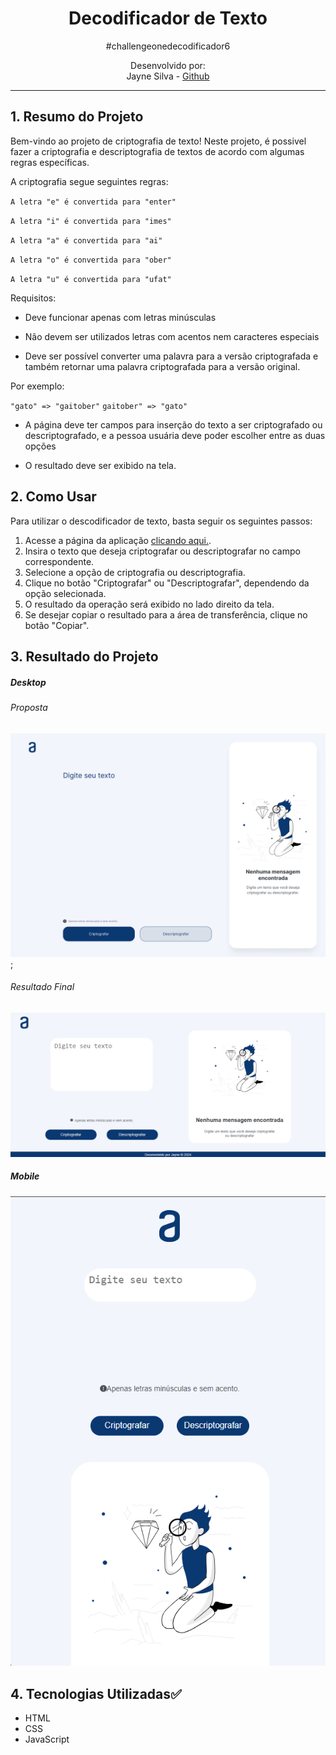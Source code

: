 <h1 align="center"> Decodificador de Texto </h1>

<div align="center">
#challengeonedecodificador6

Desenvolvido por:
<br>Jayne Silva - [Github](https://github.com/Za-Jayne)
</div>


***

## 1. Resumo do Projeto

Bem-vindo ao projeto de criptografia de texto! Neste projeto, é possivel fazer a criptografia e descriptografia de textos de acordo com algumas regras específicas.

A criptografia segue seguintes regras:



`A letra "e" é convertida para "enter"`

`A letra "i" é convertida para "imes"`

`A letra "a" é convertida para "ai"`

`A letra "o" é convertida para "ober"`

`A letra "u" é convertida para "ufat"`

Requisitos:

- Deve funcionar apenas com letras minúsculas

- Não devem ser utilizados letras com acentos nem caracteres especiais

- Deve ser possível converter uma palavra para a versão criptografada e também retornar uma palavra criptografada para a versão original.

Por exemplo:

`"gato" => "gaitober"`
`gaitober" => "gato"`

- A página deve ter campos para inserção do texto a ser criptografado ou descriptografado, e a pessoa usuária deve poder escolher entre as duas opções

- O resultado deve ser exibido na tela.


## 2. Como Usar
Para utilizar o descodificador de texto, basta seguir os seguintes passos:

1. Acesse a página da aplicação [clicando aqui.](https://za-jayne.github.io/projeto_decodificador-/).
2. Insira o texto que deseja criptografar ou descriptografar no campo correspondente.
3. Selecione a opção de criptografia ou descriptografia.
4. Clique no botão "Criptografar" ou "Descriptografar", dependendo da opção selecionada.
5. O resultado da operação será exibido no lado direito da tela.
6. Se desejar copiar o resultado para a área de transferência, clique no botão "Copiar".


## 3. Resultado do Projeto

##### Desktop

###### Proposta
![Desktop](./assets/Decodificador%20-%20Desktop.png);

###### Resultado Final
![Result](./assets/imgDesktop.png)


##### Mobile

![Mobile](./assets/imgMobile.png)

## 4. Tecnologias Utilizadas✅

* HTML
* CSS
* JavaScript
